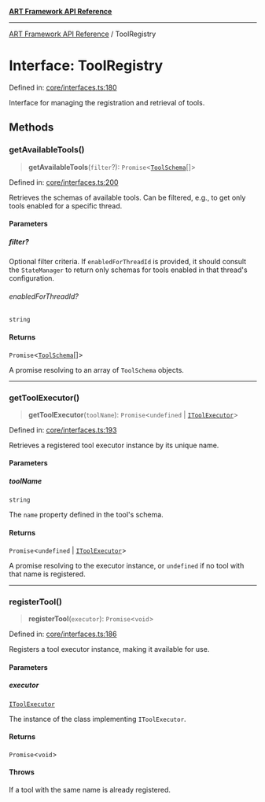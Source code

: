 [**ART Framework API Reference**](../README.md)

***

[ART Framework API Reference](../README.md) / ToolRegistry

# Interface: ToolRegistry

Defined in: [core/interfaces.ts:180](https://github.com/hashangit/ART/blob/9aeffde50e4be3211a0a8aa9df0277bb227606b0/src/core/interfaces.ts#L180)

Interface for managing the registration and retrieval of tools.

## Methods

### getAvailableTools()

> **getAvailableTools**(`filter`?): `Promise`\<[`ToolSchema`](ToolSchema.md)[]\>

Defined in: [core/interfaces.ts:200](https://github.com/hashangit/ART/blob/9aeffde50e4be3211a0a8aa9df0277bb227606b0/src/core/interfaces.ts#L200)

Retrieves the schemas of available tools. Can be filtered, e.g., to get only tools enabled for a specific thread.

#### Parameters

##### filter?

Optional filter criteria. If `enabledForThreadId` is provided, it should consult the `StateManager` to return only schemas for tools enabled in that thread's configuration.

###### enabledForThreadId?

`string`

#### Returns

`Promise`\<[`ToolSchema`](ToolSchema.md)[]\>

A promise resolving to an array of `ToolSchema` objects.

***

### getToolExecutor()

> **getToolExecutor**(`toolName`): `Promise`\<`undefined` \| [`IToolExecutor`](IToolExecutor.md)\>

Defined in: [core/interfaces.ts:193](https://github.com/hashangit/ART/blob/9aeffde50e4be3211a0a8aa9df0277bb227606b0/src/core/interfaces.ts#L193)

Retrieves a registered tool executor instance by its unique name.

#### Parameters

##### toolName

`string`

The `name` property defined in the tool's schema.

#### Returns

`Promise`\<`undefined` \| [`IToolExecutor`](IToolExecutor.md)\>

A promise resolving to the executor instance, or `undefined` if no tool with that name is registered.

***

### registerTool()

> **registerTool**(`executor`): `Promise`\<`void`\>

Defined in: [core/interfaces.ts:186](https://github.com/hashangit/ART/blob/9aeffde50e4be3211a0a8aa9df0277bb227606b0/src/core/interfaces.ts#L186)

Registers a tool executor instance, making it available for use.

#### Parameters

##### executor

[`IToolExecutor`](IToolExecutor.md)

The instance of the class implementing `IToolExecutor`.

#### Returns

`Promise`\<`void`\>

#### Throws

If a tool with the same name is already registered.
